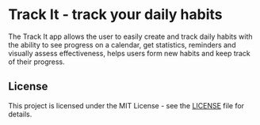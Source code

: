 # Track It - track your daily habits

The Track It app allows the user to easily create and track daily habits with the ability to see progress on a calendar, get statistics, reminders and visually assess effectiveness, helps users form new habits and keep track of their progress.

## License

This project is licensed under the MIT License - see the [LICENSE](LICENSE) file for details.
